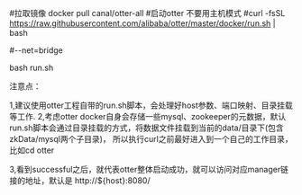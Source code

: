  
#拉取镜像 
docker pull canal/otter-all
#启动otter   不要用主机模式
#curl -fsSL https://raw.githubusercontent.com/alibaba/otter/master/docker/run.sh | bash 

#--net=bridge


bash run.sh


注意点：

1,建议使用otter工程自带的run.sh脚本，会处理好host参数、端口映射、目录挂载等工作.
2,考虑otter docker自身会存储一些mysql、zookeeper的元数据，默认run.sh脚本会通过目录挂载的方式，将数据文件挂载到当前的data/目录下(包含zkData/mysql两个子目录)，
     所以执行curl之前最好进入到一个自己的工作目录，比如cd otter

3,看到successful之后，就代表otter整体启动成功，就可以访问对应manager链接的地址，默认是 http://${host}:8080/